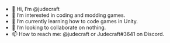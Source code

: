 - 👋 Hi, I’m @judecraft
- 👀 I’m interested in coding and modding games.
- 🌱 I’m currently learning how to code games in Unity.
- 💞️ I’m looking to collaborate on nothing.
- 📫 How to reach me: @judecraft or Judecraft#3641 on Discord.

<!---
judecraft/judecraft is a ✨ special ✨ repository because its `README.md` (this file) appears on your GitHub profile.
You can click the Preview link to take a look at your changes.
--->

